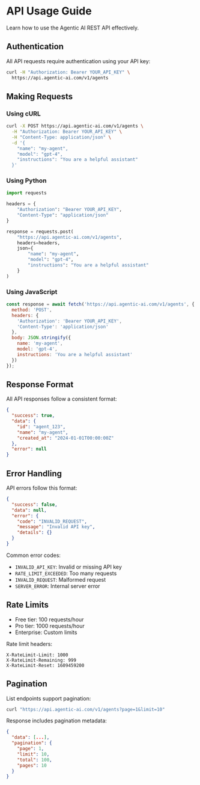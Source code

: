 # API Usage Guide

Learn how to use the Agentic AI REST API effectively.

## Authentication

All API requests require authentication using your API key:

```bash
curl -H "Authorization: Bearer YOUR_API_KEY" \
  https://api.agentic-ai.com/v1/agents
```

## Making Requests

### Using cURL

```bash
curl -X POST https://api.agentic-ai.com/v1/agents \
  -H "Authorization: Bearer YOUR_API_KEY" \
  -H "Content-Type: application/json" \
  -d '{
    "name": "my-agent",
    "model": "gpt-4",
    "instructions": "You are a helpful assistant"
  }'
```

### Using Python

```python
import requests

headers = {
    "Authorization": "Bearer YOUR_API_KEY",
    "Content-Type": "application/json"
}

response = requests.post(
    "https://api.agentic-ai.com/v1/agents",
    headers=headers,
    json={
        "name": "my-agent",
        "model": "gpt-4",
        "instructions": "You are a helpful assistant"
    }
)
```

### Using JavaScript

```javascript
const response = await fetch('https://api.agentic-ai.com/v1/agents', {
  method: 'POST',
  headers: {
    'Authorization': 'Bearer YOUR_API_KEY',
    'Content-Type': 'application/json'
  },
  body: JSON.stringify({
    name: 'my-agent',
    model: 'gpt-4',
    instructions: 'You are a helpful assistant'
  })
});
```

## Response Format

All API responses follow a consistent format:

```json
{
  "success": true,
  "data": {
    "id": "agent_123",
    "name": "my-agent",
    "created_at": "2024-01-01T00:00:00Z"
  },
  "error": null
}
```

## Error Handling

API errors follow this format:

```json
{
  "success": false,
  "data": null,
  "error": {
    "code": "INVALID_REQUEST",
    "message": "Invalid API key",
    "details": {}
  }
}
```

Common error codes:
- `INVALID_API_KEY`: Invalid or missing API key
- `RATE_LIMIT_EXCEEDED`: Too many requests
- `INVALID_REQUEST`: Malformed request
- `SERVER_ERROR`: Internal server error

## Rate Limits

- Free tier: 100 requests/hour
- Pro tier: 1000 requests/hour
- Enterprise: Custom limits

Rate limit headers:
```
X-RateLimit-Limit: 1000
X-RateLimit-Remaining: 999
X-RateLimit-Reset: 1609459200
```

## Pagination

List endpoints support pagination:

```bash
curl "https://api.agentic-ai.com/v1/agents?page=1&limit=10"
```

Response includes pagination metadata:

```json
{
  "data": [...],
  "pagination": {
    "page": 1,
    "limit": 10,
    "total": 100,
    "pages": 10
  }
}
```
